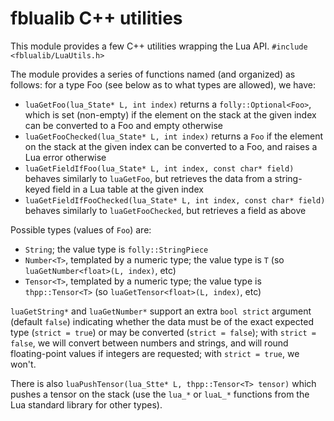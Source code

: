 # fblualib C++ utilities

This module provides a few C++ utilities wrapping the Lua API.
`#include <fblualib/LuaUtils.h>`

The module provides a series of functions named (and organized) as follows:
for a type Foo (see below as to what types are allowed), we have:

* `luaGetFoo(lua_State* L, int index)` returns a `folly::Optional<Foo>`, which
  is set (non-empty) if the element on the stack at the given index can be
  converted to a Foo and empty otherwise
* `luaGetFooChecked(lua_State* L, int index)` returns a `Foo` if the element
  on the stack at the given index can be converted to a Foo, and raises a
  Lua error otherwise
* `luaGetFieldIfFoo(lua_State* L, int index, const char* field)` behaves
  similarly to `luaGetFoo`, but retrieves the data from a string-keyed field in
  a Lua table at the given index
* `luaGetFieldIfFooChecked(lua_State* L, int index, const char* field)`
  behaves similarly to `luaGetFooChecked`, but retrieves a field as above

Possible types (values of `Foo`) are:
* `String`; the value type is `folly::StringPiece`
* `Number<T>`, templated by a numeric type; the value type is `T` (so
  `luaGetNumber<float>(L, index)`, etc)
* `Tensor<T>`, templated by a numeric type; the value type is `thpp::Tensor<T>`
  (so `luaGetTensor<float>(L, index)`,  etc)

`luaGetString*` and `luaGetNumber*` support an extra `bool strict` argument
(default `false`) indicating whether the data must be of the exact expected
type (`strict = true`) or may be converted (`strict = false`); with
`strict = false`, we will convert between numbers and strings, and will
round floating-point values if integers are requested; with `strict = true`,
we won't.

There is also `luaPushTensor(lua_Stte* L, thpp::Tensor<T> tensor)` which
pushes a tensor on the stack (use the `lua_*` or `luaL_*` functions
from the Lua standard library for other types).
